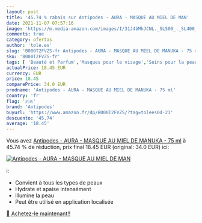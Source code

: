 ```yaml
---
layout: post
title: '45.74 % rabais sur Antipodes - AURA - MASQUE AU MIEL DE MAN'
date: 2021-11-07 07:57:16
image: 'https://m.media-amazon.com/images/I/31J4bMhJCNL._SL500_._SL400_.jpg'
comments: true
category: ofertas
author: 'tole.es'
slug: 'B000T2FVZS-fr Antipodes - AURA - MASQUE AU MIEL DE MANUKA - 75 ml'
sku: 'B000T2FVZS-fr'
tags: [ 'Beauté et Parfum','Masques pour le visage','Soins pour la peau','Soins pour le visage','antipodes', ]
actualPrice: 18.45 EUR
currency: EUR
price: 18.45
comparePrice: 34.0 EUR
prodname: 'Antipodes - AURA - MASQUE AU MIEL DE MANUKA - 75 ml'
country: 'fr'
flag: '🇫🇷'
brand: 'Antipodes'
buyurl: 'https://www.amazon.fr/dp/B000T2FVZS/?tag=tolees0d-21'
descuento: '45.74'
average: '18.45'
---
```


Vous avez [Antipodes - AURA - MASQUE AU MIEL DE MANUKA - 75 ml](https://www.amazon.fr/dp/B000T2FVZS/?tag=tolees0d-21)  à  45.74 % de réduction, prix final  18.45 EUR (original: 34.0 EUR) ici:

[![Antipodes - AURA - MASQUE AU MIEL DE MAN](https://m.media-amazon.com/images/I/31J4bMhJCNL._SL500_._SL400_.jpg)](https://www.amazon.fr/dp/B000T2FVZS/?tag=tolees0d-21)

ℹ️:

- Convient à tous les types de peaux
- Hydrate et apaise intensément
- Illumine la peau
- Peut être utilisé en application localisée

[🛒 Achetez-le maintenant!!](https://www.amazon.fr/dp/B000T2FVZS/?tag=tolees0d-21)
